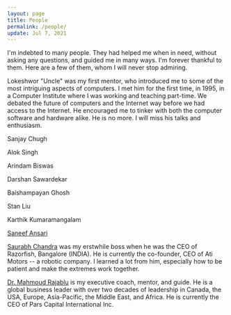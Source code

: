 ```yaml
---
layout: page
title: People
permalink: /people/
update: Jul 7, 2021
---
```


I'm indebted to many people. They had helped me when in need, without asking any questions, and guided me in many ways. I'm forever thankful to them. Here are a few of them, whom I will never stop admiring.

Lokeshwor "Uncle" was my first mentor, who introduced me to some of the most intriguing aspects of computers. I met him for the first time, in 1995, in a Computer Institute where I was working and teaching part-time. We debated the future of computers and the Internet way before we had access to the Internet. He encouraged me to tinker with both the computer software and hardware alike. He is no more. I will miss his talks and enthusiasm.

Sanjay Chugh

Alok Singh

Arindam Biswas

Darshan Sawardekar

Baishampayan Ghosh

Stan Liu

Karthik Kumaramangalam

[Saneef Ansari](https://saneef.com)

[Saurabh Chandra](https://www.linkedin.com/in/saurabhchandra/) was my erstwhile boss when he was the CEO of Razorfish, Bangalore (INDIA). He is currently the co-founder, CEO of Ati Motors -- a robotic company. I learned a lot from him, especially how to be patient and make the extremes work together.

[Dr. Mahmoud Rajablu](https://www.linkedin.com/in/mahmoud-rajablu/) is my executive coach, mentor, and guide. He is a global business leader with over two decades of leadership in Canada, the USA, Europe, Asia-Pacific, the Middle East, and Africa. He is currently the CEO of Pars Capital International Inc.
